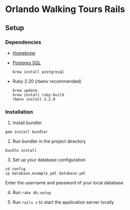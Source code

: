 # Orlando Walking Tours Rails

## Setup

### Dependencies

- [Homebrew](http://brew.sh/)

- [Postgres SQL](http://www.postgresql.org/download/)

  ```
  brew install postgresql
  ```

- Ruby 2.20 (rbenv recommended)

  ```
  brew update
  brew install ruby-build
  rbenv install 2.2.0
  ```

### Installation

1. Install bundler

  ```
  gem install bundler
  ```

2. Run bundler in the project directory

  ```
  bundle install
  ```

3. Set up your database configuration

  ```
  cd config
  cp database.example.yml database.yml
  ```

  Enter the username and password of your local database

4. Run `rake db:setup`

5. Run `rails s` to start the application server locally


